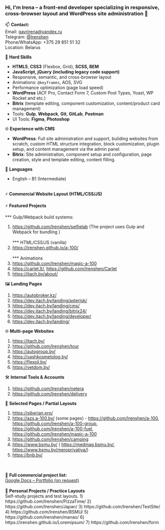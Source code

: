 ### Hi, I'm Irena – a front-end developer specializing in responsive, cross-browser layout and WordPress site administration 👋

📫 <b>Contact:</b><br>
Email: gavrirena@yandex.ru <br>
Telegram: <a href="https://t.me/Irenshen">@Irenshen</a><br>
Phone/WhatsApp: +375 29 851 51 32<br>
Location: Belarus 

  
🔧 <b>Hard Skills</b>
- <b>HTML5</b>,<b> CSS3</b> (Flexbox, Grid), <b>SCSS, <b>BEM</b>
- <b>JavaScript</b>, <b>jQuery</b> (including legacy code support) </b>
- Responsive, semantic, and cross-browser layout
- Animations: <code>@keyframes</code>, AOS, SVG
- Performance optimization (page load speed)
- <b>WordPress</b> (ACF Pro, Contact Form 7, Custom Post Types, Yoast, WP Rocket and etс.)
- <b>Bitrix</b> (template editing, component customization, content/product card management)
- Tools: <b>Gulp</b>, <b>Webpack</b>, <b>Git</b>, <b>GitLab</b>, <b>Postman</b>
- UI Tools: <b>Figma</b>, <b>Photoshop</b>
 <!-- https://caniuse.com/, https://www.browserstack.com/, http://iloveadaptive.com/ru/--> 
 

🌐 <b>Experience with CMS</b>
- <b>WordPress</b>: Full site administration and support, building websites from scratch, custom HTML structure integration, block customization, plugin setup, and content management via the admin panel.
- <b>Bitrix</b>: Site administration, component setup and configuration, page creation, style and template editing, content filling.


💬 <b>Languages</b>
- English – B1 (Intermediate)
  <br>
  <br>


 <!-- ⚡ <b>Website ADMINISTRATION projects:</b>
1) http://ditva.by/
2) https://bellegprom.by/
3) https://online.maxi-english.by/
4) https://torgynitri.by/
5) https://nlc.by/
6) https://itach-soft.com/
7) https://www.bsmu.by/
8) https://ph2.by/
9) https://bazarchik.by/  -->

   
⚡ <b>Commercial Website Layout (HTML/CSS/JS)</b><br>

⚡ <b>Featured Projects</b> <br>

*** Gulp/Webpack build systems:<br>
1) https://github.com/Irenshen/selfielab (The project uses Gulp and Webpack for bundling ) <br><br>
*** HTML/CSS/JS (vanilla)<br>
2) https://irenshen.github.io/a-100/ <br><br>
*** Animations<br>
3) https://github.com/Irenshen/magic-a-100 <br>
4) https://carlet.lt/, https://github.com/Irenshen/Carlet<br>
5) https://itach.by/about/<br>
   
🖼 <b>Landing Pages</b>
1) https://autobroker.kz/
2) https://dev.itach.by/landing/asterisk/
3) https://dev.itach.by/landing/cms/
4) https://dev.itach.by/landing/bitrix24/
5) https://dev.itach.by/landing/developer/
6) https://dev.itach.by/landing/

🌐 <b>Multi-page Websites</b>
1) https://itach.by/
2) https://github.com/Irenshen/tour
3) https://autogroup.by/
4) https://vashkosmetolog.by/
5) https://flexoil.by/
6) https://vetdom.by/

🛠 <b>Internal Tools & Accounts</b>
1) https://github.com/Irenshen/netera
2) https://github.com/Irenshen/delivery

📄 <b>Selected Pages / Partial Layouts</b>
1) https://siberian.pro/
2) https://azs.a-100.by/ (some pages) -  https://github.com/Irenshen/a-100, https://github.com/Irenshen/a-100-group, https://github.com/Irenshen/a-100-fuel, https://github.com/Irenshen/magic-a-100
3) https://github.com/Irenshen/camping
4) https://www.bsmu.by/ ( https://medmag.bsmu.by/, https://www.bsmu.by/meropriyatiya/)
5) https://bnb.by/

<!-- Печатник !!!  -->

<br>
<br>
📄 <b>Full commercial project list:</b> <br>
<a href="https://docs.google.com/document/d/1WLt7IoOvrdWLMwGdfelts3UMoT-YCUK380-vcPlWasM/edit?usp=sharing" target="_blank">Google Docs – Portfolio (on request)</a>

<!-- https://www.aversev.by/ https://rivalauto.ru/ https://prodexpo.by/-->

<br>
<br>
🧪 <b>Personal Projects / Practice Layouts</b> <br>
Self-study projects and test layouts.
1) https://github.com/Irenshen/PizzaTime/
2) https://github.com/Irenshen/Japan/
3) https://github.com/Irenshen/TestSite/
4) https://github.com/Irenshen/BSMU/
5) https://github.com/Irenshen/manao/
6) https://irenshen.github.io/Loremipsum/
7) https://github.com/Irenshen/form




<!--

### Hi there 👋
**Irenshen/Irenshen** is a ✨ _special_ ✨ repository because its `README.md` (this file) appears on your GitHub profile.

Here are some ideas to get you started:

😄 <b>SOFT SKILLS:</b>
- способность быстро обучаться
- грамотность
- скурпулёзность

- 🔭 I’m currently working on ...
- 🌱 I’m currently learning ...
- 👯 I’m looking to collaborate on ...
- 🤔 I’m looking for help with ...
- 💬 Ask me about ...
- 📫 How to reach me: ...
- 😄 Pronouns: ...
- ⚡ Fun fact: ...
-->
